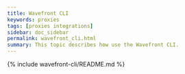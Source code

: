 ```yaml
---
title: Wavefront CLI
keywords: proxies
tags: [proxies integrations]
sidebar: doc_sidebar
permalink: wavefront_cli.html
summary: This topic describes how use the Wavefront CLI.
---
```


{% include wavefront-cli/README.md %}
